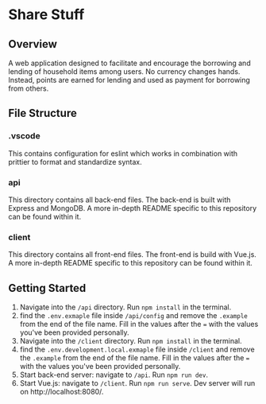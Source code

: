 # Share Stuff

## Overview

A web application designed to facilitate and encourage the borrowing and lending of household items among users.  No currency changes hands.  Instead, points are earned for lending and used as payment for borrowing from others.

## File Structure

### .vscode
This contains configuration for eslint which works in combination with prittier to format and standardize syntax.

### api
This directory contains all back-end files.  The back-end is built with Express and MongoDB.  A more in-depth README specific to this repository can be found within it.

### client
This directory contains all front-end files.  The front-end is build with Vue.js.  A more in-depth README specific to this repository can be found within it.

## Getting Started 
1. Navigate into the ```/api``` directory.  Run ```npm install``` in the terminal.
2.  find the ```.env.exmaple``` file inside ```/api/config``` and remove the ```.example``` from the end of the file name.  Fill in the values after the ```=``` with the values you've been provided personally.  
3. Navigate into the ```/client``` directory.  Run ```npm install``` in the terminal.
4.  find the ```.env.development.local.exmaple``` file inside ```/client``` and remove the ```.example``` from the end of the file name.  Fill in the values after the ```=``` with the values you've been provided personally.  
5. Start back-end server: navigate to ```/api```.  Run ```npm run dev```.
6. Start Vue.js: navigate to ```/client```.  Run ```npm run serve```.  Dev server will run on http://localhost:8080/. 


